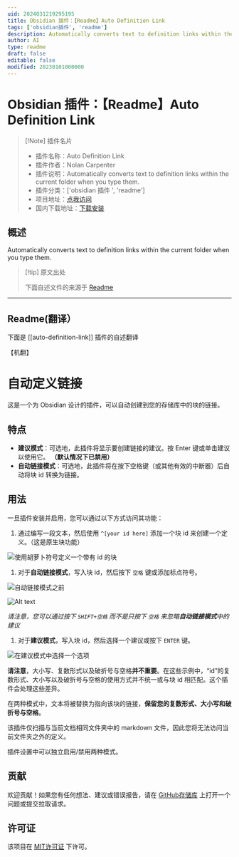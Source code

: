 ```yaml
---
uid: 2024031219295195
title: Obsidian 插件：【Readme】Auto Definition Link
tags: ['obsidian插件', 'readme']
description: Automatically converts text to definition links within the current folder when you type them.
author: AI
type: readme
draft: false
editable: false
modified: 20230101000000
---
```


# Obsidian 插件：【Readme】Auto Definition Link

> [!Note] 插件名片
> - 插件名称：Auto Definition Link
> - 插件作者：Nolan Carpenter
> - 插件说明：Automatically converts text to definition links within the current folder when you type them.
> - 插件分类：['obsidian 插件 ', 'readme']
> - 项目地址：[点我访问](https://github.com/nmcarp99/obsidian-auto-definition-link)
> - 国内下载地址：[下载安装](https://pkmer.cn/products/plugin/pluginMarket/?auto-definition-link)

## 概述

Automatically converts text to definition links within the current folder when you type them.

> [!tip] 原文出处
>
>下面自述文件的来源于 [Readme](https://ghproxy.net/https://raw.githubusercontent.com/nmcarp99/Obsidian-Auto-Definition-Link/main/README.md)

---

## Readme(翻译）

下面是 [[auto-definition-link]] 插件的自述翻译

【机翻】

# 自动定义链接

这是一个为 Obsidian 设计的插件，可以自动创建到您的存储库中的块的链接。

## 特点

- **建议模式**：可选地，此插件将显示要创建链接的建议。按 Enter 键或单击建议以使用它。 **（默认情况下已禁用）**
- **自动链接模式**：可选地，此插件将在按下空格键（或其他有效的中断器）后自动将块 id 转换为链接。

## 用法

一旦插件安装并启用，您可以通过以下方式访问其功能：

1. 通过编写一段文本，然后使用 `^[your id here]` 添加一个块 id 来创建一个定义。（这是原生块功能）

![使用胡萝卜符号定义一个带有 id 的块](https://cdn.pkmer.cn/covers/auto-definition-link_2_0.png!pkmer)

1. 对于**自动链接模式**，写入块 id，然后按下 `空格` 键或添加标点符号。

![自动链接模式之前](https://cdn.pkmer.cn/covers/auto-definition-link_2_1.png!pkmer)

![Alt text](https://cdn.pkmer.cn/covers/auto-definition-link_2_2.png!pkmer)

*请注意，您可以通过按下 `SHIFT+空格` 而不是只按下 `空格` 来忽略**自动链接模式**中的建议*

1. 对于**建议模式**，写入块 id，然后选择一个建议或按下 `ENTER` 键。

![在建议模式中选择一个选项](https://cdn.pkmer.cn/covers/auto-definition-link_2_3.png!pkmer)

**请注意**，大小写、复数形式以及破折号与空格**并不重要**。在这些示例中，“id”的复数形式、大小写以及破折号与空格的使用方式并不统一或与块 id 相匹配。这个插件会处理这些差异。

在两种模式中，文本将被替换为指向该块的链接，**保留您的复数形式、大小写和破折号与空格**。

该插件仅扫描与当前文档相同文件夹中的 markdown 文件，因此您将无法访问当前文件夹之外的定义。

插件设置中可以独立启用/禁用两种模式。

## 贡献

欢迎贡献！如果您有任何想法、建议或错误报告，请在 [GitHub存储库](https://github.com/nmcarp99/Obsidian-Auto-Definition-Link) 上打开一个问题或提交拉取请求。

## 许可证

该项目在 [MIT许可证](LICENSE) 下许可。
